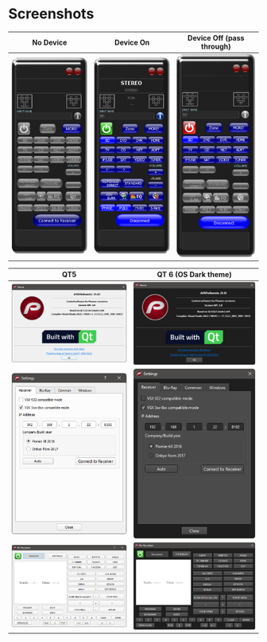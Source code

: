 # Screenshots

| No Device | Device On | Device Off (pass through) |
|:-------------------------:|:-------------------------:|:-------------------------:|
![QT5](/doc/images/AVRPioRemote-no.png) | ![QT5](/doc/images/AVRPioRemote.png) | ![QT6](/doc/images/AVRPioRemote-off.png)

 
 | QT5 | QT 6 (OS Dark theme) |
 :-------------------------:|:-------------------------:
![QT5](/doc/images/Qt5.png) | ![QT6](/doc/images/Qt6.png)
![QT5](/doc/images/settings-qt5.png) | ![QT6](/doc/images/settings-qt6.png)
![QT5](/doc/images/blueray-qt5.png) | ![QT6](/doc/images/blueray-qt6.png)
